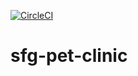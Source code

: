 
[![CircleCI](https://circleci.com/gh/circleci/sfg-pet-clinic.svg?style=svg&circle-token=3bed55026e432152a888533ea68f21ccbf494093)](https://circleci.com/gh/circleci/sfg-pet-clinic)


# sfg-pet-clinic
